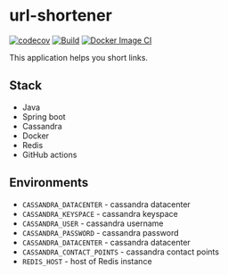 # url-shortener
[![codecov](https://codecov.io/gh/virginonline/url-shortener/graph/badge.svg?token=69YAIOZ8ML)](https://codecov.io/gh/virginonline/url-shortener)
[![Build](https://github.com/virginonline/url-shortener/actions/workflows/build.yaml/badge.svg)](https://github.com/virginonline/url-shortener/actions/workflows/build.yaml)
[![Docker Image CI](https://github.com/virginonline/url-shortener/actions/workflows/deploy.yml/badge.svg)](https://github.com/virginonline/url-shortener/actions/workflows/deploy.yml)

This application helps you short links.

## Stack

* Java
* Spring boot
* Cassandra
* Docker
* Redis
* GitHub actions

## Environments

* ``CASSANDRA_DATACENTER`` - cassandra datacenter
* ``CASSANDRA_KEYSPACE`` - cassandra keyspace
* ``CASSANDRA_USER`` - cassandra username
* ``CASSANDRA_PASSWORD`` - cassandra password
* ``CASSANDRA_DATACENTER`` - cassandra datacenter
* ``CASSANDRA_CONTACT_POINTS`` - cassandra contact points
* ``REDIS_HOST`` - host of Redis instance
